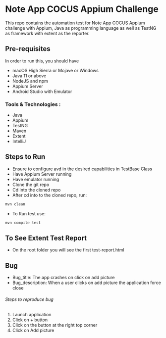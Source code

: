 # Note App COCUS Appium Challenge

This repo contains the automation test for Note App COCUS Appium challenge with Appium, Java as programming language as well as TestNG as framework with extent as the reporter.


## Pre-requisites
In order to run this, you should have
* macOS High Sierra or Mojave or Windows
* Java 11 or above
* NodeJS and npm
* Appium Server
* Android Studio with Emulator

### Tools & Technologies :

* Java
* Appium
* TestNG
* Maven
* Extent
* IntelliJ


## Steps to Run
* Ensure to configure avd in the desired capabilities in TestBase Class
* Have Appium Server running
* Have emulator running
* Clone the git repo
* Cd into the cloned repo
* After cd into to the cloned repo, run:
```bash
mvn clean
```
* To Run test use:
```bash
mvn compile test
```
## To See Extent Test Report

* On the root folder you will see the first test-report.html

## Bug

* Bug_title: The app crashes on click on add picture
* Bug_description: When a user clicks on add picture the application force close

###### Steps to reproduce bug
1. Launch application
2. Click on + button
3. Click on the button at the right top corner
4. Click on Add picture



